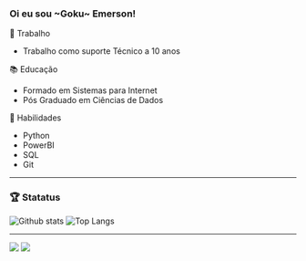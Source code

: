 ### Oi eu sou ~Goku~ Emerson!

🥅 Trabalho
* Trabalho como suporte Técnico a 10 anos

📚 Educação
* Formado em Sistemas para Internet
* Pós Graduado em Ciências de Dados

🚀 Habilidades
* Python
* PowerBI
* SQL
* Git
__________________________________________________________________________________________________________________________

### :trophy: Statatus
![Github stats](https://github-readme-stats.vercel.app/api?username=emersonnobrega&hide=issues&theme=tokyonight&show_icons=true&hide_border=false&count_private=true&include_all_commits=true&line_height=24.5)
![Top Langs](https://github-readme-stats.vercel.app/api/top-langs/?username=emersonnobrega&layout=compact&theme=tokyonight&langs_count=10)
__________________________________________________________________________________________________________________________
<div> 
  <a href = "mailto:emersonnobrega10@gmail.com"><img src="https://img.shields.io/badge/-Gmail-%23333?style=for-the-badge&logo=gmail&logoColor=white" target="_blank"></a>
  <a href="https://www.linkedin.com/in/emerson-n%C3%B3brega-de-oliveira-81006167/?originalSubdomain=br" target="_blank"><img src="https://img.shields.io/badge/-LinkedIn-%230077B5?style=for-the-badge&logo=linkedin&logoColor=white" target="_blank"></a>  
</div>

